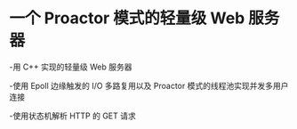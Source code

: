 # 一个 Proactor 模式的轻量级 Web 服务器
-用 C++ 实现的轻量级 Web 服务器

-使用 Epoll 边缘触发的 I/O 多路复用以及 Proactor 模式的线程池实现并发多用户连接

-使用状态机解析 HTTP 的 GET 请求
